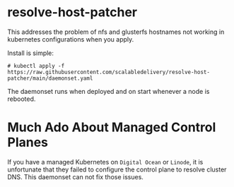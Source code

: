 # resolve-host-patcher
This addresses the problem of nfs and glusterfs hostnames not working in kubernetes configurations when you apply.

Install is simple:
```
# kubectl apply -f https://raw.githubusercontent.com/scalabledelivery/resolve-host-patcher/main/daemonset.yaml
```

The daemonset runs when deployed and on start whenever a node is rebooted.

# Much Ado About Managed Control Planes
If you have a managed Kubernetes on `Digital Ocean` or `Linode`, it is unfortunate that they failed to configure the control plane to resolve cluster DNS. This daemonset can not fix those issues.
